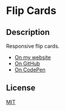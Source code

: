 # Flip Cards

## Description

Responsive flip cards.

- [On my website](https://flip-cards.iamdanial.com/)
- [On GitHub](https://github.com/DanialZahid/Flip-Cards/)
- [On CodePen](https://codepen.io/danialzahid/pen/YzVGKaQ/)

## License

[MIT](LICENSE)
